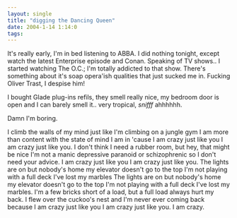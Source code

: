 ```yaml
---
layout: single
title: "digging the Dancing Queen"
date: 2004-1-14 1:14:0
tags: 
---
```


It's really early, I'm in bed listening to ABBA. I did nothing tonight, except watch the latest Enterprise episode and Conan. Speaking of TV shows.. I started watching The O.C.; I'm totally addicted to that show. There's something about it's soap opera'ish qualities that just sucked me in. Fucking Oliver Trast, I despise him!

I bought Glade plug-ins refils, they smell really nice, my bedroom door is open and I can barely smell it.. very tropical, *snifff* ahhhhhh.

Damn I'm boring.



I climb the walls of my mind just like I'm climbing on a jungle gym
I am more than content with the
state of mind I am in
'cause I am crazy just like you
I am crazy just like you.
I don't think I need a rubber room,
but hey, that might be nice
I'm not a manic depressive paranoid or schizophrenic so I don't need your advice.
I am crazy just like you
I am crazy just like you.
The lights are on but nobody's home
my elevator doesn't go to the top
I'm not playing with a full deck
I've lost my marbles
The lights are on but nobody's home
my elevator doesn't go to the top
I'm not playing with a full deck
I've lost my marbles.
I'm a few bricks short of a load,
but a full load always hurt my back.
I flew over the cuckoo's nest and
I'm never ever coming back because
I am crazy just like you
I am crazy just like you.
I am crazy.
